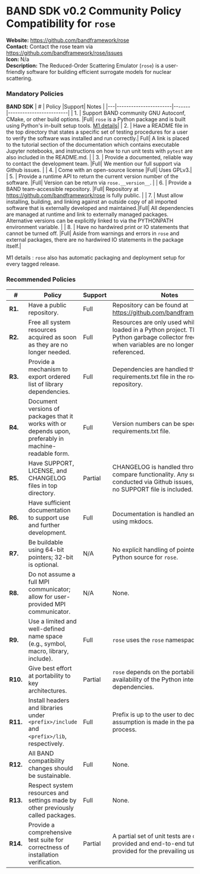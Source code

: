 # BAND SDK v0.2 Community Policy Compatibility for `rose`




**Website:** https://github.com/bandframework/rose \
**Contact:** Contact the rose team via https://github.com/bandframework/rose/issues \
**Icon:** N/a \
**Description:**  The Reduced-Order Scattering Emulator (`rose`) is a user-friendly software for building efficient surrogate models for nuclear scattering. 

### Mandatory Policies

**BAND SDK**
| # | Policy                 |Support| Notes                   |
|---|-----------------------|-------|-------------------------|
| 1. | Support BAND community GNU Autoconf, CMake, or other build options. |Full| `rose` is a Python package and is built using Python's in-built setup tools. [M1 details](#m1-details)|
| 2. | Have a README file in the top directory that states a specific set of testing procedures for a user to verify the software was installed and run correctly.| Full| A link is placed to the tutorial section of the documentation which contains executable Jupyter notebooks, and instructions on how to run unit tests with `pytest` are also included in the README.md. |
| 3. | Provide a documented, reliable way to contact the development team. |Full| We mention our full support via Github issues. |
| 4. | Come with an open-source license |Full| Uses GPLv3.|
| 5. | Provide a runtime API to return the current version number of the software. |Full| Version can be return via `rose.__version__`. |
| 6. | Provide a BAND team-accessible repository. |Full| Repository at https://github.com/bandframework/rose is fully public. |
| 7. | Must allow installing, building, and linking against an outside copy of all imported software that is externally developed and maintained.|Full| All dependencies are managed at runtime and link to externally managed packages. Alternative versions can be explicitly linked to via the PYTHONPATH environment variable. |
| 8. |  Have no hardwired print or IO statements that cannot be turned off. |Full| Aside from warnings and errors in `rose` and external packages, there are no hardwired IO statements in the package itself.|

M1 details <a id="m1-details"></a>: `rose` also has automatic packaging and deployment setup for every tagged release.

### Recommended Policies

| # | Policy                 |Support| Notes                   |
|---|------------------------|-------|-------------------------|
|**R1.**| Have a public repository. |Full| Repository can be found at https://github.com/bandframework/rose. |
|**R2.**| Free all system resources acquired as soon as they are no longer needed. |Full| Resources are only used while `rose` is loaded in a Python project. The built-in Python garbage collector frees memory when variables are no longer referenced. |
|**R3.**| Provide a mechanism to export ordered list of library dependencies. |Full| Dependencies are handled through the requirements.txt file in the root of the repository. |
|**R4.**| Document versions of packages that it works with or depends upon, preferably in machine-readable form.  |Full| Version numbers can be specified in the requirements.txt file. |
|**R5.**| Have SUPPORT, LICENSE, and CHANGELOG files in top directory.  |Partial| CHANGELOG is handled through Github compare functionality.  Any support is conducted via Github issues, therefore no SUPPORT file is included. |
|**R6.**| Have sufficient documentation to support use and further development.  |Full| Documentation is handled and built using mkdocs. |
|**R7.**| Be buildable using 64-bit pointers; 32-bit is optional. |N/A| No explicit handling of pointers in the Python source for `rose`. |
|**R8.**| Do not assume a full MPI communicator; allow for user-provided MPI communicator. |N/A| None. |
|**R9.**| Use a limited and well-defined name space (e.g., symbol, macro, library, include). |Full| `rose` uses the `rose` namespace. |
|**R10.**| Give best effort at portability to key architectures. |Partial| `rose` depends on the portability and availability of the Python interpreter and dependencies. |
|**R11.**| Install headers and libraries under `<prefix>/include` and `<prefix>/lib`, respectively. |Full| Prefix is up to the user to decide. No assumption is made in the package build process. |
|**R12.**| All BAND compatibility changes should be sustainable. |Full| None.|
|**R13.**| Respect system resources and settings made by other previously called packages. |Full| None.|
|**R14.**| Provide a comprehensive test suite for correctness of installation verification. |Partial| A partial set of unit tests are currently provided and end-to-end tutorials are provided for the prevailing use cases.|
